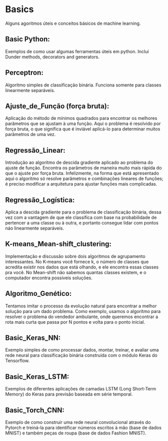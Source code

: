 # Basics
Alguns agoritmos úteis e conceitos básicos de machine learning.

## Basic Python:
Exemplos de como usar algumas ferramentas úteis em python. Inclui Dunder methods, decorators and generators.


## Perceptron:
Algoritmo simples de classificação binária. Funciona somente para classes linearmente separáveis.


## Ajuste_de_Função (força bruta):
Aplicação do método de mínimos quadrados para encontrar os melhores parâmetros que se ajustam à uma função. Aqui o problema é resolvido por força bruta, o que significa que é inviável aplicá-lo para determinar muitos parâmetros de uma vez.


## Regressão_Linear:
Introdução ao algoritmo de descida gradiente aplicado ao problema do ajuste de função. Encontra os parâmetros de maneira muito mais rápida do que o ajuste por força bruta. Infelizmente, na forma que está apresentado aqui o algoritmo só resolve parâmetros e combinações lineares de funções; é preciso modificar a arquitetura para ajustar funções mais complicadas.


## Regressão_Logística:
Aplica a descida gradiente para o problema de classificação binária, dessa vez com a vantagem de que ele classifica com base na probabilidade de pertencer a uma classe ou à  outra, e portanto consegue lidar com pontos náo linearmente separáveis.


## K-means_Mean-shift_clustering:
Implementação e discussão sobre dois algoritmos de agrupamento interessantes. No K-means você fornece  k, o número de classes que acredita existir nos dados que está olhando, e ele encontra essas classes pra você. No Mean-shift não sabemos quantas classes existem, e o computador encontra possíveis soluções.


## Algoritmo_Genético:
Tentamos imitar o processo da evolução natural para encontrar a melhor solução para um dado problema. Como exemplo, usamos o algoritmo para resolver o problema do vendedor ambulante, onde queremos encontrar a rota mais curta que passa por N pontos e volta para o ponto inicial.


## Basic_Keras_NN:
Exemplo simples de como processar dados, montar, treinar, e avaliar uma rede neural para classificação binária construída com o módulo Keras do Tensorflow.


## Basic_Keras_LSTM:
Exemplos de diferentes aplicações de camadas LSTM (Long Short-Term Memory) do Keras para previsão baseada em série temporal.


## Basic_Torch_CNN:
Exemplo de como construir uma rede neural convolucional através do Pytorch e treiná-la para identificar números escritos à mão (base de dados MNIST) e também peças de roupa (base de dados Fashion MNIST).
